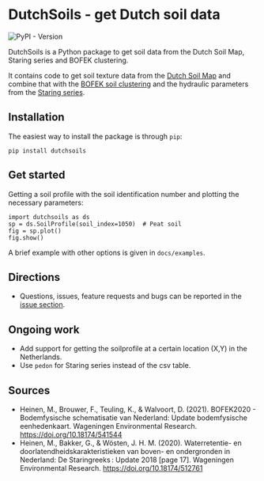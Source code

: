 # DutchSoils - get Dutch soil data

![PyPI - Version](https://img.shields.io/pypi/v/:dutchsoils)

DutchSoils is a Python package to get soil data from the Dutch Soil Map, Staring series and BOFEK clustering.

It contains code to get soil texture data from the [Dutch Soil Map](https://www.wur.nl/nl/show/bodemkaart-van-nederland.htm) and combine that with the [BOFEK soil clustering](https://www.wur.nl/nl/show/Bodemfysische-Eenhedenkaart-BOFEK2020.htm) and the hydraulic parameters from the [Staring series](https://research.wur.nl/en/publications/waterretentie-en-doorlatendheidskarakteristieken-van-boven-en-ond-5).

## Installation

The easiest way to install the package is through `pip`:

```shell
pip install dutchsoils
```

## Get started

Getting a soil profile with the soil identification number and plotting the necessary parameters:

```
import dutchsoils as ds
sp = ds.SoilProfile(soil_index=1050)  # Peat soil
fig = sp.plot()
fig.show()
```

A brief example with other options is given in `docs/examples`.

## Directions

- Questions, issues, feature requests and bugs can be reported in the [issue section](https://github.com/markvdbrink/dutchsoils/issues).

## Ongoing work

- Add support for getting the soilprofile at a certain location (X,Y) in the Netherlands.
- Use `pedon` for Staring series instead of the csv table.

## Sources

- Heinen, M., Brouwer, F., Teuling, K., & Walvoort, D. (2021). BOFEK2020 - Bodemfysische schematisatie van Nederland: Update bodemfysische eenhedenkaart. Wageningen Environmental Research. https://doi.org/10.18174/541544
- Heinen, M., Bakker, G., & Wösten, J. H. M. (2020). Waterretentie- en doorlatendheidskarakteristieken van boven- en ondergronden in Nederland: De Staringreeks : Update 2018 [page 17]. Wageningen Environmental Research. https://doi.org/10.18174/512761
